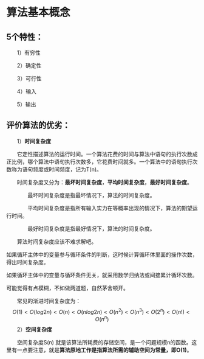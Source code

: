 # 算法基本概念



## 5个特性：

&emsp;&emsp;1）有穷性

&emsp;&emsp;2）确定性

&emsp;&emsp;3）可行性

&emsp;&emsp;4）输入

&emsp;&emsp;5）输出



## 评价算法的优劣：

&emsp;&emsp;1）**时间复杂度**

&emsp;&emsp;它定性描述算法的运行时间。一个算法花费的时间与算法中语句的执行次数成正比例，哪个算法中语句执行次数多，它花费时间就多。一个算法中的语句执行次数称为语句频度或时间频度，记为T(n)。

&emsp;&emsp;时间复杂度又分为：**最坏时间复杂度**，**平均时间复杂度**，**最好时间复杂度**。

&emsp;&emsp;&emsp;&emsp;最坏时间复杂度是指最坏情况下，算法的时间复杂度。

&emsp;&emsp;&emsp;&emsp;平均时间复杂度是指所有输入实力在等概率出现的情况下，算法的期望运行时间。

&emsp;&emsp;&emsp;&emsp;最好时间复杂度是指最好情况下，算法的时间复杂度。



&emsp;&emsp;算法时间复杂度应该不难求解吧。

如果循环主体中的变量参与循环条件的判断，这时候计算循环体里面的操作次数，得出时间复杂度。

如果循环主体中的变量与循环条件无关，就采用数学归纳法或间接累计循环次数。

可能觉得有点模糊，不如做两道题，自然茅舍顿开。

&emsp;&emsp;常见的渐进时间复杂度为：
$$
O(1) < O(log2n) < O(n) < O(nlog2n) < O(n^2) < O(n^3) < O(2^n) < O(n!) < O(n^n)
$$
&emsp;&emsp;2）**空间复杂度**

&emsp;&emsp;空间复杂度S(n) 就是该算法所耗费的存储空间，是一个问题规模n的函数。这里有一点要注意，就是**算法原地工作是指算法所需的辅助空间为常量，即O(1)**。